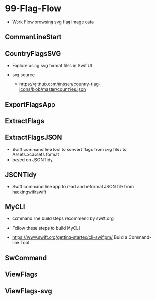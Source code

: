 # 99-Flag-Flow

- Work Flow browsing svg flag image data

## CommanLineStart

## CountryFlagsSVG

- Explore using svg format files in SwiftUI

- svg source
  - https://github.com/linssen/country-flag-icons/blob/master/countries.json

## ExportFlagsApp

## ExtractFlags

## ExtractFlagsJSON

- Swift command line tool to convert flags from svg files to Assets.xcassets format
- based on JSONTidy

## JSONTidy

- Swift command line app to read and reformat JSON file from
  [hackingwithswift](https://www.hackingwithswift.com)

## MyCLI

- command line build steps recommend by swift.org
- Follow these steps to build MyCLI

- https://www.swift.org/getting-started/cli-swiftpm/
  Build a Command-line Tool

## SwCommand

## ViewFlags

## ViewFlags-svg
